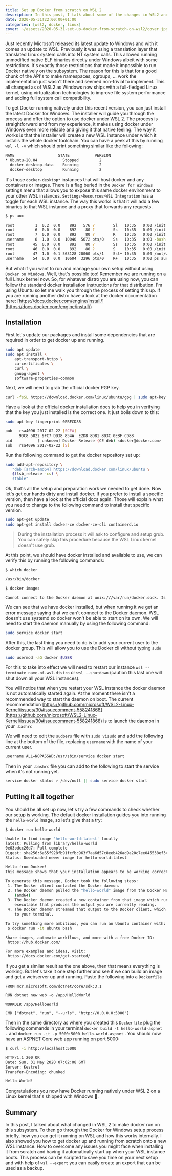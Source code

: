 ```yaml
---
title: Set up Docker from scratch on WSL 2
description: In this post, I talk about some of the changes in WSL2 and how it allows you to run a wider range of applications. Then I walk through the process of setting up docker from scratch and how this compares to using Docker for Windows
date: 2020-05-31T22:00:00+01:00
categories: [wsl2, docker, linux]
cover: ~/assets/2020-05-31-set-up-docker-from-scratch-on-wsl2/cover.jpg
---
```


Just recently Microsoft released its latest update to Windows and with it comes an update to WSL. Previously it was using a translation layer that translated Linux system calls into NT system calls. This allowed running unmodified native ELF binaries directly under Windows albeit with some restrictions. It's exactly those restrictions that made it impossible to run Docker natively on the subsystem. The reason for this is that for a good chunk of the API's to make namespaces, cgroups, ... work the implementation just wasn't there and seemed non-trivial to implement. This all changed as of WSL2 as Windows now ships with a full-fledged Linux kernel, using virtualization technologies to improve file system performance and adding full system call compatibility.

To get Docker running natively under this recent version, you can just install the latest Docker for Windows. The installer will guide you through the process and offer the option to use docker under WSL 2. The process is straightforward and from my experience, it makes using docker under Windows even more reliable and giving it that native feeling. The way it works is that the installer will create a new WSL instance under which it installs the whole docker toolchain. You can have a peek at this by running `wsl -l -v` which should print something similar like the following:

```bash
NAME                   STATE           VERSION
* Ubuntu-20.04           Stopped         2
  docker-desktop-data    Running         2
  docker-desktop         Running         2
```

It's those `docker-desktop*` instances that will host docker and any containers or images. There is a flag buried in the `Docker for Windows` settings menu that allows you to expose this same docker environment to your other WSL instances. `Settings>Resources>WSL Integration` has a toggle for each WSL instance. The way this works is that it will add a few binaries to that WSL instance and a proxy that forwards any requests.

```bash
$ ps aux

root         1  0.2  0.0    892   576 ?        Sl   10:35   0:00 /init
root         6  0.0  0.0    892    80 ?        Ss   10:35   0:00 /init
root         7  0.0  0.0    892    80 ?        R    10:35   0:00 /init
username     8  1.0  0.0  10040  5072 pts/0    Ss   10:35   0:00 -bash
root        45  0.0  0.0    892    80 ?        Ss   10:35   0:00 /init
root        46  0.0  0.0    892    80 ?        S    10:35   0:00 /init
root        47  1.0  0.1 563128 20060 pts/1    Ssl+ 10:35   0:00 /mnt/wsl/docker-desktop/docker-desktop-proxy --distro-name Ubuntu-20.04 --docker-desktop-ro
username    54  0.0  0.0  10604  3296 pts/0    R+   10:35   0:00 ps aux
```

But what if you want to run and manage your own setup without using `Docker on Windows`. Well, that's possible too! Remember we are running on a full Linux kernel now. So, for whatever distro you are using now, you can follow the standard docker installation instructions for that distribution. I'm using Ubuntu so let me walk you through the process of setting this up. If you are running another distro have a look at the docker documentation here: [https://docs.docker.com/engine/install/](https://docs.docker.com/engine/install/)

## Installation

First let's update our packages and install some dependencies that are required in order to get docker up and running.

```bash
sudo apt update
sudo apt install \
    apt-transport-https \
    ca-certificates \
    curl \
    gnupg-agent \
    software-properties-common
```

Next, we will need to grab the official docker PGP key.

```bash
curl -fsSL https://download.docker.com/linux/ubuntu/gpg | sudo apt-key add -
```

Have a look at the official docker installation docs to help you in verifying that the key you just installed is the correct one. It just boils down to this:

```bash
sudo apt-key fingerprint 0EBFCD88

pub   rsa4096 2017-02-22 [SCEA]
      9DC8 5822 9FC7 DD38 854A  E2D8 8D81 803C 0EBF CD88
uid           [ unknown] Docker Release (CE deb) <docker@docker.com>
sub   rsa4096 2017-02-22 [S]
```

Run the following command to get the docker repository set up:

```bash
sudo add-apt-repository \
   "deb [arch=amd64] https://download.docker.com/linux/ubuntu \
   $(lsb_release -cs) \
   stable"
```

Ok, that's all the setup and preparation work we needed to get done. Now let's get our hands dirty and install docker. If you prefer to install a specific version, then have a look at the official docs again. Those will explain what you need to change to the following command to install that specific version.

```bash
sudo apt-get update
sudo apt-get install docker-ce docker-ce-cli containerd.io
```

> During the installation process it will ask to configure and setup grub. You can safely skip this procedure because the WSL Linux kernel doesn't use grub.

At this point, we should have docker installed and available to use, we can verify this by running the following commands:

```bash
$ which docker

/usr/bin/docker

$ docker images

Cannot connect to the Docker daemon at unix:///var/run/docker.sock. Is the docker daemon running?
```

We can see that we have docker installed, but when running it we get an error message saying that we can't connect to the Docker daemon. WSL doesn't use systemd so docker won't be able to start on its own. We will need to start the daemon manually by using the following command:

```bash
sudo service docker start
```

After this, the last thing you need to do is to add your current user to the docker group. This will allow you to use the Docker cli without typing `sudo`

```bash
sudo usermod -aG docker $USER
```

For this to take into effect we will need to restart our instance `wsl --terminate name-of-wsl-distro` or `wsl --shutdown` (caution this last one will shut down all your WSL instances).

You will notice that when you restart your WSL instance the docker daemon is not automatically started again. At the moment there isn't a recommended way to start the daemon on boot. The current recommendation [https://github.com/microsoft/WSL2-Linux-Kernel/issues/30#issuecomment-558241868](https://github.com/microsoft/WSL2-Linux-Kernel/issues/30#issuecomment-558241868) is to launch the daemon in your `.bashrc`

We will need to edit the `sudoers` file with `sudo visudo` and add the following line at the bottom of the file, replacing `username` with the name of your current user.

```bash
username ALL=NOPASSWD:/usr/sbin/service docker start
```

Then in your `.bashrc` file you can add to the following to start the service when it's not running yet.

```bash
service docker status > /dev/null || sudo service docker start
```

## Putting it all together

You should be all set up now, let's try a few commands to check whether our setup is working. The default docker installation guides you into running the `hello-world` image, so let's give that a try:

```bash
$ docker run hello-world

Unable to find image 'hello-world:latest' locally
latest: Pulling from library/hello-world
0e03bdcc26d7: Pull complete
Digest: sha256:6a65f928fb91fcfbc963f7aa6d57c8eeb426ad9a20c7ee045538ef34847f44f1
Status: Downloaded newer image for hello-world:latest

Hello from Docker!
This message shows that your installation appears to be working correctly.

To generate this message, Docker took the following steps:
 1. The Docker client contacted the Docker daemon.
 2. The Docker daemon pulled the "hello-world" image from the Docker Hub.
    (amd64)
 3. The Docker daemon created a new container from that image which runs the
    executable that produces the output you are currently reading.
 4. The Docker daemon streamed that output to the Docker client, which sent it
    to your terminal.

To try something more ambitious, you can run an Ubuntu container with:
 $ docker run -it ubuntu bash

Share images, automate workflows, and more with a free Docker ID:
 https://hub.docker.com/

For more examples and ideas, visit:
 https://docs.docker.com/get-started/
```

If you get a similar result as the one above, then that means everything is working. But let's take it one step further and see if we can build an image and get a webserver up and running. Paste the following into a `Dockerfile`

```docker
FROM mcr.microsoft.com/dotnet/core/sdk:3.1

RUN dotnet new web -o /app/HelloWorld

WORKDIR /app/HelloWorld

CMD ["dotnet", "run", "--urls", "http://0.0.0.0:5000"]
```

Then in the same directory as where you created this `Dockerfile` plug the following commands in your terminal `docker build -t hello-world-aspnet .` and `docker run -it -p 5000:5000 hello-world-aspnet` .  You should now have an ASPNET Core web app running on port 5000:

```bash
$ curl -i http://localhost:5000

HTTP/1.1 200 OK
Date: Sun, 31 May 2020 07:02:08 GMT
Server: Kestrel
Transfer-Encoding: chunked

Hello World!
```

Congratulations you now have Docker running natively under WSL 2 on a Linux kernel that's shipped with Windows 🤯.

## Summary

In this post, I talked about what changed in WSL 2 to make docker run on this subsystem. To then go through the Docker for Windows setup process briefly, how you can get it running on WSL and how this works internally. I also showed you how to get docker up and running from scratch onto a new WSL instance. How to overcome any issues you might face when installing it from scratch and having it automatically start up when your WSL instance boots. This process can be scripted to save you time on your next setup and with help of `wsl --export` you can easily create an export that can be used as a backup.
